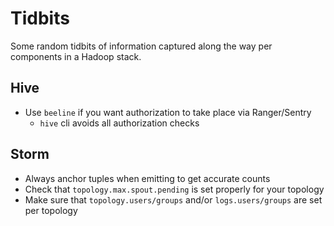 # Tidbits
Some random tidbits of information captured along the way per components in a Hadoop stack.

## Hive
* Use `beeline` if you want authorization to take place via Ranger/Sentry
  * `hive` cli avoids all authorization checks

## Storm
* Always anchor tuples when emitting to get accurate counts
* Check that `topology.max.spout.pending` is set properly for your topology
* Make sure that `topology.users/groups` and/or `logs.users/groups` are set per topology